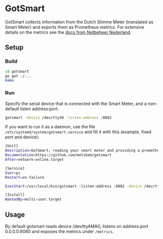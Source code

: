 GotSmart
========

GotSmart collects information from the Dutch Slimme Meter (translated as Smart Meter) and exports them as Prometheus metrics.
For extensive details on the metrics see the [docs from Netbeheer Nederland](https://www.netbeheernederland.nl/_upload/Files/Slimme_meter_15_a727fce1f1.pdf)

Setup
-----

### Build

```sh
cd gotsmart
go get ./...
make 
```

### Run

Specify the serial device that is connected with the Smart Meter, and a non-default listen address:port.

```sh
gotsmart -device /dev/ttyS0 -listen-address :8082
```

If you want to run it as a daemon, use the file ``/etc/systemd/system/gotsmart.service`` and fill it with this (example, fixed port and device):
```sh
[Unit]
Description=GotSmart, reading your smart meter and providing a prometheus exporter endpoint
Documentation=https://github.com/metskem/gotsmart
After=network-online.target

[Service]
User=pi
Restart=on-failure

ExecStart=/usr/local/bin/gotsmart -listen-address :8082 -device /dev/ttyUSB0

[Install]
WantedBy=multi-user.target
```

Usage
-----

By default gotsmart reads device /dev/ttyAMA0, listens on address:port 0.0.0.0:8080 and exposes the metrics under `/metrics`.
